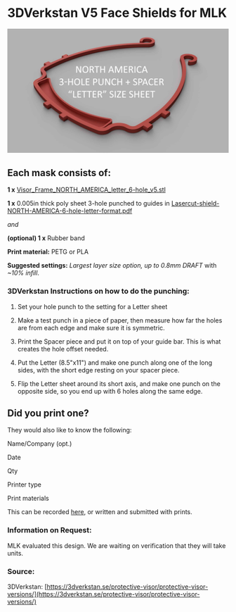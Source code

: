 # 3DVerkstan V5 Face Shields for MLK
![3DVerkstan Face shield](https://raw.githubusercontent.com/CRASHSpace/COVID-19-3dprints/master/images/faceshield_3DVerkstanV5.jpg)

## Each mask consists of:
**1 x** [Visor_Frame_NORTH_AMERICA_letter_6-hole_v5.stl](https://github.com/CRASHSpace/COVID-19-3dprints/raw/master/Face%20Shield/3DVerkstan/Visor_Frame_NORTH_AMERICA_letter_6-hole_v5.stl)

**1 x** 0.005in thick poly sheet 3-hole punched to guides in [Lasercut-shield-NORTH-AMERICA-6-hole-letter-format.pdf](https://github.com/CRASHSpace/COVID-19-3dprints/raw/master/Face%20Shield/3DVerkstan/Lasercut-shield-NORTH-AMERICA-6-hole-letter-format.pdf)

*and*

**(optional) 1 x** Rubber band

**Print material:** PETG or PLA

**Suggested settings:** *Largest layer size option, up to 0.8mm DRAFT* with *~10% infill*.

### 3DVerkstan Instructions on how to do the punching:
1. Set your hole punch to the setting for a Letter sheet

2. Make a test punch in a piece of paper, then measure how far the holes are from each edge and make sure it is symmetric.

3. Print the Spacer piece and put it on top of your guide bar. This is what creates the hole offset needed.

4. Put the Letter (8.5"x11") and make one punch along one of the long sides, with the short edge resting on your spacer piece.

5. Flip the Letter sheet around its short axis, and make one punch on the opposite side, so you end up with 6 holes along the same edge.

## Did you print one?
They would also like to know the following:

Name/Company (opt.)

Date

Qty

Printer type

Print materials

This can be recorded [here](https://airtable.com/shrZCoERKFkLPPHIm), or written and submitted with prints.

### Information on Request:
MLK evaluated this design. We are waiting on verification that they will take units.

### Source:
3DVerkstan: [https://3dverkstan.se/protective-visor/protective-visor-versions/](https://3dverkstan.se/protective-visor/protective-visor-versions/)
